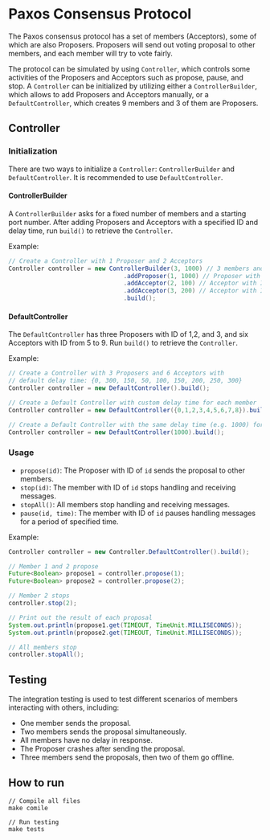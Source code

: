 # Paxos Consensus Protocol
The Paxos consensus protocol has a set of members (Acceptors), some of which are
also Proposers. Proposers will send out voting proposal to other members, and each
member will try to vote fairly. 
 
The protocol can be simulated by using `Controller`, which controls some activities
of the Proposers and Acceptors such as propose, pause, and stop. A `Controller` can be
initialized by utilizing either a `ControllerBuilder`, which allows to add Proposers and Acceptors
manually, or a `DefaultController`, which creates 9 members and 3 of them are Proposers.

## Controller
### Initialization
There are two ways to initialize a `Controller`: `ControllerBuilder` and `DefaultController`.
It is recommended to use `DefaultController`.
#### ControllerBuilder
A `ControllerBuilder` asks for a fixed number of members and a starting port number.
After adding Proposers and Acceptors with a specified ID and delay time, run `build()` to 
retrieve the `Controller`.

Example:
```java
// Create a Controller with 1 Proposer and 2 Acceptors
Controller controller = new ControllerBuilder(3, 1000) // 3 members and starting port is 1000
                                .addProposer(1, 1000) // Proposer with ID 1 and delay time of 1000ms
                                .addAcceptor(2, 100) // Acceptor with ID 2 and delay time of 100ms
                                .addAcceptor(3, 200) // Acceptor with ID 3 and delay time of 200ms
                                .build();                               
```
#### DefaultController
The `DefaultController` has three Proposers with ID of 1,2, and 3, and six Acceptors with ID
from 5 to 9. Run `build()` to retrieve the `Controller`.

Example:
```java
// Create a Controller with 3 Proposers and 6 Acceptors with
// default delay time: {0, 300, 150, 50, 100, 150, 200, 250, 300}
Controller controller = new DefaultController().build();

// Create a Default Controller with custom delay time for each member
Controller controller = new DefaultController({0,1,2,3,4,5,6,7,8}).build();

// Create a Default Controller with the same delay time (e.g. 1000) for all members
Controller controller = new DefaultController(1000).build();
```
### Usage
* `propose(id)`: The Proposer with ID of `id` sends the proposal to other members.
* `stop(id)`: The member with ID of `id` stops handling and receiving messages.
* `stopAll()`: All members stop handling and receiving messages.
* `pause(id, time)`: The member with ID of `id` pauses handling messages for a period of specified time.

Example:
```java
Controller controller = new Controller.DefaultController().build();

// Member 1 and 2 propose
Future<Boolean> propose1 = controller.propose(1);
Future<Boolean> propose2 = controller.propose(2);

// Member 2 stops
controller.stop(2);

// Print out the result of each proposal
System.out.println(propose1.get(TIMEOUT, TimeUnit.MILLISECONDS));
System.out.println(propose2.get(TIMEOUT, TimeUnit.MILLISECONDS));

// All members stop
controller.stopAll();
```

## Testing
The integration testing is used to test different scenarios of members interacting
with others, including:
* One member sends the proposal.
* Two members sends the proposal simultaneously.
* All members have no delay in response.
* The Proposer crashes after sending the proposal.
* Three members send the proposals, then two of them go offline.

## How to run
```
// Compile all files
make comile

// Run testing
make tests
```
